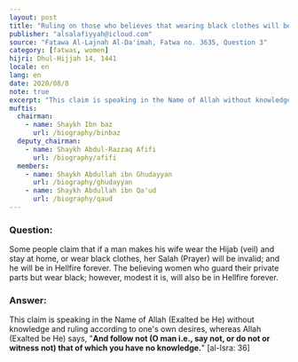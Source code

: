 ```yaml
---
layout: post
title: "Ruling on those who believes that wearing black clothes will be in Hellfire forever"
publisher: "alsalafiyyah@icloud.com"
source: "Fatawa Al-Lajnah Al-Da'imah, Fatwa no. 3635, Question 3"
category: [fatwas, women]
hijri: Dhul-Hijjah 14, 1441
locale: en
lang: en
date: 2020/08/8
note: true
excerpt: "This claim is speaking in the Name of Allah without knowledge and ruling according to one's own desires."
muftis:
  chairman: 
    - name: Shaykh Ibn baz
      url: /biography/binbaz
  deputy_chairman:
    - name: Shaykh Abdul-Razzaq Afifi
      url: /biography/afifi
  members: 
    - name: Shaykh Abdullah ibn Ghudayyan
      url: /biography/ghudayyan
    - name: Shaykh Abdullah ibn Qa'ud
      url: /biography/qaud
---
```


### Question: 

Some people claim that if a man makes his wife wear the Hijab (veil) and stay at home, or wear black clothes, her Salah (Prayer) will be invalid; and he will be in Hellfire forever. The believing women who guard their private parts but wear black; however, modest it is, will also be in Hellfire forever.

### Answer: 

This claim is speaking in the Name of Allah (Exalted be He) without knowledge and ruling according to one's own desires, whereas Allah (Exalted be He) says, "**And follow not (O man i.e., say not, or do not or witness not) that of which you have no knowledge.**" [al-Isra: 36]
